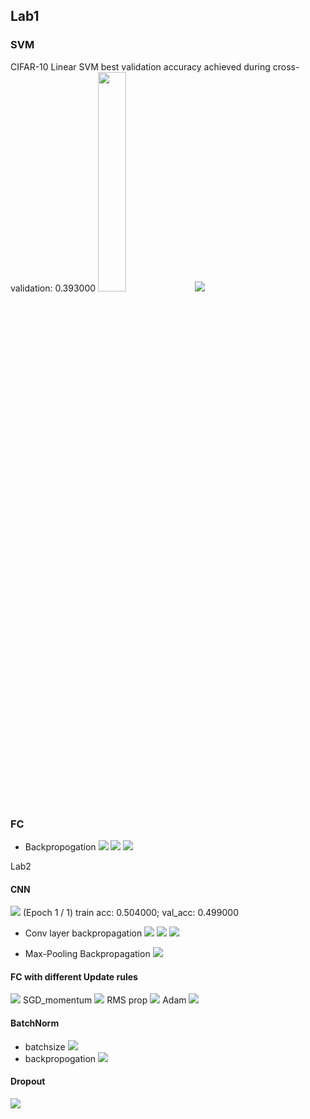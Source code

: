 ## Lab1
### SVM
CIFAR-10
Linear SVM
best validation accuracy achieved during cross-validation: 0.393000
  <img src="https://i.imgur.com/k833ky2.png" width="30%">
![](https://i.imgur.com/8M5uvm5.png)


### FC
*    Backpropogation
![](https://i.imgur.com/2uNg81v.png)
![](https://i.imgur.com/uBI2Cx8.png)
![](https://i.imgur.com/lIDoLxi.png)


Lab2
#### CNN
![](https://i.imgur.com/UTTRWPu.png)
(Epoch 1 / 1) train acc: 0.504000; val_acc: 0.499000

*    Conv layer backpropagation
![](https://i.imgur.com/cbsjYKu.png)
![](https://i.imgur.com/2qaVlkl.png)
![](https://i.imgur.com/jz2vvjB.png)

*    Max-Pooling Backpropagation
![](https://i.imgur.com/9msUema.png)



#### FC with different Update rules
![](https://i.imgur.com/eVzGN6G.png)
SGD_momentum
![](https://i.imgur.com/BIRhkwU.png)
RMS prop
![](https://i.imgur.com/1EIuD1v.png)
Adam
![](https://i.imgur.com/IexqG3t.png)
#### BatchNorm
*    batchsize
![](https://i.imgur.com/RKczP7F.png)
*    backpropogation
![](https://i.imgur.com/n7rAEZL.png)
#### Dropout
![](https://i.imgur.com/fKeBokF.png)
